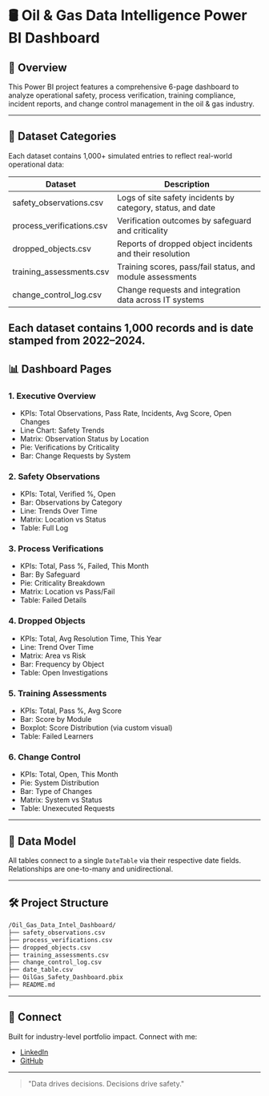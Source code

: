 # 🛢️ Oil & Gas Data Intelligence Power BI Dashboard

## 📌 Overview
This Power BI project features a comprehensive 6-page dashboard to analyze operational safety, process verification, training compliance, incident reports, and change control management in the oil & gas industry.

---

## 📂 Dataset Categories
Each dataset contains 1,000+ simulated entries to reflect real-world operational data:

| Dataset                  | Description                                                  |
|--------------------------|--------------------------------------------------------------|
| safety_observations.csv | Logs of site safety incidents by category, status, and date  |
| process_verifications.csv | Verification outcomes by safeguard and criticality          |
| dropped_objects.csv      | Reports of dropped object incidents and their resolution     |
| training_assessments.csv | Training scores, pass/fail status, and module assessments    |
| change_control_log.csv   | Change requests and integration data across IT systems       |

Each dataset contains 1,000 records and is date stamped from 2022–2024.
---

## 📊 Dashboard Pages

### 1. Executive Overview
- KPIs: Total Observations, Pass Rate, Incidents, Avg Score, Open Changes
- Line Chart: Safety Trends
- Matrix: Observation Status by Location
- Pie: Verifications by Criticality
- Bar: Change Requests by System

### 2. Safety Observations
- KPIs: Total, Verified %, Open
- Bar: Observations by Category
- Line: Trends Over Time
- Matrix: Location vs Status
- Table: Full Log

### 3. Process Verifications
- KPIs: Total, Pass %, Failed, This Month
- Bar: By Safeguard
- Pie: Criticality Breakdown
- Matrix: Location vs Pass/Fail
- Table: Failed Details

### 4. Dropped Objects
- KPIs: Total, Avg Resolution Time, This Year
- Line: Trend Over Time
- Matrix: Area vs Risk
- Bar: Frequency by Object
- Table: Open Investigations

### 5. Training Assessments
- KPIs: Total, Pass %, Avg Score
- Bar: Score by Module
- Boxplot: Score Distribution (via custom visual)
- Table: Failed Learners

### 6. Change Control
- KPIs: Total, Open, This Month
- Pie: System Distribution
- Bar: Type of Changes
- Matrix: System vs Status
- Table: Unexecuted Requests

---

## 🧩 Data Model
All tables connect to a single `DateTable` via their respective date fields. Relationships are one-to-many and unidirectional.

---

## 🛠️ Project Structure
```bash
/Oil_Gas_Data_Intel_Dashboard/
├── safety_observations.csv
├── process_verifications.csv
├── dropped_objects.csv
├── training_assessments.csv
├── change_control_log.csv
├── date_table.csv
├── OilGas_Safety_Dashboard.pbix
├── README.md
```

---


## 🔗 Connect
Built for industry-level portfolio impact. Connect with me:
- [LinkedIn](https://www.linkedin.com/in/the-madonald)
- [GitHub](https://github.com/themacdonald)

---
> "Data drives decisions. Decisions drive safety."

